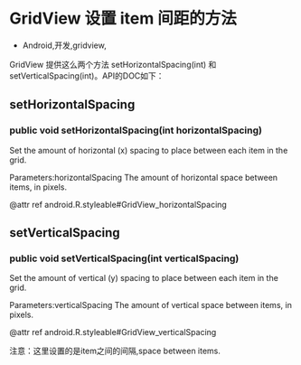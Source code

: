# GridView 设置 item 间距的方法
- Android,开发,gridview,

GridView 提供这么两个方法 setHorizontalSpacing(int) 和 setVerticalSpacing(int)。API的DOC如下：


## setHorizontalSpacing

### public void setHorizontalSpacing(int horizontalSpacing)

Set the amount of horizontal (x) spacing to place between each item in the grid.

Parameters:horizontalSpacing The amount of horizontal space between items, in pixels.

@attr ref android.R.styleable#GridView_horizontalSpacing

## setVerticalSpacing

### public void setVerticalSpacing(int verticalSpacing)

Set the amount of vertical (y) spacing to place between each item in the grid.

Parameters:verticalSpacing The amount of vertical space between items, in pixels.

@attr ref android.R.styleable#GridView_verticalSpacing


注意：这里设置的是item之间的间隔,space between items.
